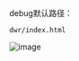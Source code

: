
debug默认路径：
```
dwr/index.html
```
![image](https://user-images.githubusercontent.com/55024146/163032780-49b9427b-121d-4763-839a-2e3d8c0e6759.png)
